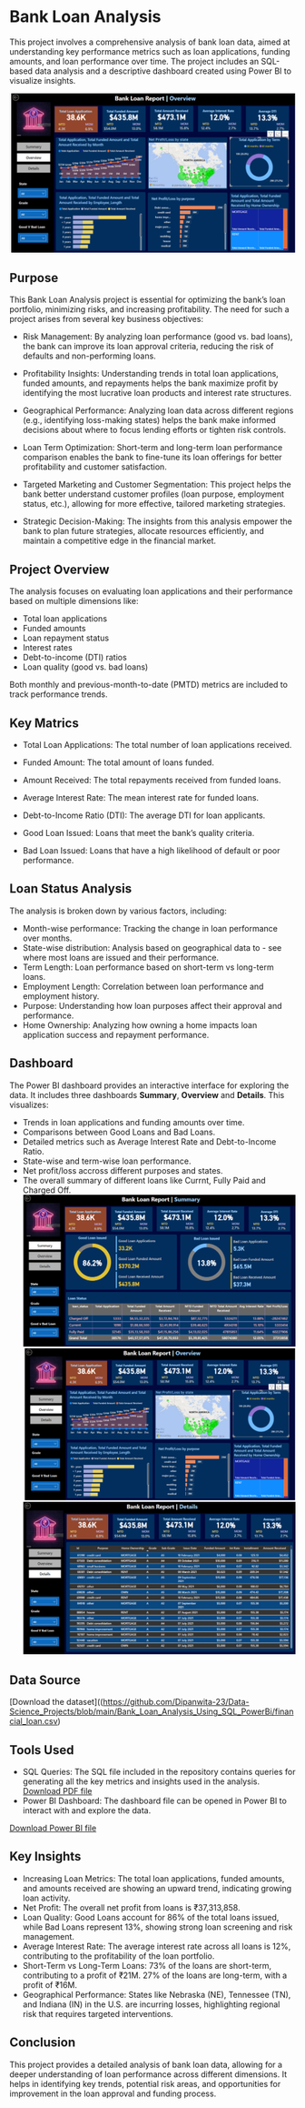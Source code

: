 
#  Bank Loan Analysis

This project involves a comprehensive analysis of bank loan data, aimed at understanding key performance metrics such as loan applications, funding amounts, and loan performance over time. The project includes an SQL-based data analysis and a descriptive dashboard created using Power BI to visualize insights.

![Alt text](https://github.com/Dipanwita-23/Data-Science_Projects/blob/main/Bank_Loan_Analysis_Using_SQL_PowerBi/Bank%20loan%20Report_Overview.png)

## Purpose
This Bank Loan Analysis project is essential for optimizing the bank’s loan portfolio, minimizing risks, and increasing profitability. The need for such a project arises from several key business objectives:

- Risk Management: By analyzing loan performance (good vs. bad loans), the bank can improve its loan approval criteria, reducing the risk of defaults and non-performing loans.

- Profitability Insights: Understanding trends in total loan applications, funded amounts, and repayments helps the bank maximize profit by identifying the most lucrative loan products and interest rate structures.

- Geographical Performance: Analyzing loan data across different regions (e.g., identifying loss-making states) helps the bank make informed decisions about where to focus lending efforts or tighten risk controls.

- Loan Term Optimization: Short-term and long-term loan performance comparison enables the bank to fine-tune its loan offerings for better profitability and customer satisfaction.

- Targeted Marketing and Customer Segmentation: This project helps the bank better understand customer profiles (loan purpose, employment status, etc.), allowing for more effective, tailored marketing strategies.

- Strategic Decision-Making: The insights from this analysis empower the bank to plan future strategies, allocate resources efficiently, and maintain a competitive edge in the financial market.
## Project Overview
The analysis focuses on evaluating loan applications and their performance based on multiple dimensions like:

- Total loan applications
- Funded amounts
- Loan repayment status
- Interest rates
- Debt-to-income (DTI) ratios
- Loan quality (good vs. bad loans)

Both monthly and previous-month-to-date (PMTD) metrics are included to track performance trends.
## Key Matrics
- Total Loan Applications: The total number of loan applications received.

- Funded Amount: The total amount of loans funded.

- Amount Received: The total repayments received from funded loans.

- Average Interest Rate: The mean interest rate for funded loans.

- Debt-to-Income Ratio (DTI): The average DTI for loan applicants.

- Good Loan Issued: Loans that meet the bank’s quality criteria.

- Bad Loan Issued: Loans that have a high likelihood of default or poor performance.
## Loan Status Analysis
The analysis is broken down by various factors, including:

- Month-wise performance: Tracking the change in loan performance over months.
- State-wise distribution: Analysis based on geographical data to - see where most loans are issued and their performance.
- Term Length: Loan performance based on short-term vs long-term loans.
- Employment Length: Correlation between loan performance and employment history.
- Purpose: Understanding how loan purposes affect their approval and performance.
- Home Ownership: Analyzing how owning a home impacts loan application success and repayment performance.

## Dashboard
The Power BI dashboard provides an interactive interface for exploring the data. It includes three dashboards **Summary**, **Overview** and **Details**. This visualizes:

- Trends in loan applications and funding amounts over time.
- Comparisons between Good Loans and Bad Loans.
- Detailed metrics such as Average Interest Rate and Debt-to-Income Ratio.
- State-wise and term-wise loan performance.
- Net profit/loss accross different purposes and states.
- The overall summary of different loans like Currnt, Fully Paid and Charged Off.
![Alt text](https://github.com/Dipanwita-23/Data-Science_Projects/blob/main/Bank_Loan_Analysis_Using_SQL_PowerBi/Bank%20loan%20Report_Summary.png)
![Alt text](https://github.com/Dipanwita-23/Data-Science_Projects/blob/main/Bank_Loan_Analysis_Using_SQL_PowerBi/Bank%20loan%20Report_Overview.png)
![Alt text](https://github.com/Dipanwita-23/Data-Science_Projects/blob/main/Bank_Loan_Analysis_Using_SQL_PowerBi/Bank%20loan%20Report_Details.png)

## Data Source
[Download the dataset]((https://github.com/Dipanwita-23/Data-Science_Projects/blob/main/Bank_Loan_Analysis_Using_SQL_PowerBi/financial_loan.csv)

## Tools Used

- SQL Queries: The SQL file included in the repository contains queries for generating all the key metrics and insights used in the analysis.
[Download PDF file](https://github.com/Dipanwita-23/Data-Science_Projects/blob/main/Bank_Loan_Analysis_Using_SQL_PowerBi/Bank%20loan%20analysis_SQL.pdf)
- Power BI Dashboard: The dashboard file can be opened in Power BI to interact with and explore the data.

[Download Power BI file](https://github.com/Dipanwita-23/Data-Science_Projects/blob/main/Bank_Loan_Analysis_Using_SQL_PowerBi/Bank%20loan%20analysis%20dashboard.pbix)

## Key Insights

- Increasing Loan Metrics: The total loan applications, funded amounts, and amounts received are showing an upward trend, indicating growing loan activity.
- Net Profit: The overall net profit from loans is ₹37,313,858.
- Loan Quality: Good Loans account for 86% of the total loans issued, while Bad Loans represent 13%, showing strong loan screening and risk management.
- Average Interest Rate: The average interest rate across all loans is 12%, contributing to the profitability of the loan portfolio.
- Short-Term vs Long-Term Loans: 73% of the loans are short-term, contributing to a profit of ₹21M. 27% of the loans are long-term, with a profit of ₹16M.
- Geographical Performance: States like Nebraska (NE), Tennessee (TN), and Indiana (IN) in the U.S. are incurring losses, highlighting regional risk that requires targeted interventions.

## Conclusion
This project provides a detailed analysis of bank loan data, allowing for a deeper understanding of loan performance across different dimensions. It helps in identifying key trends, potential risk areas, and opportunities for improvement in the loan approval and funding process.
